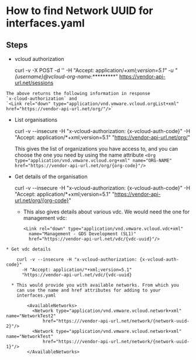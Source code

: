 # How to find Network UUID for interfaces.yaml

## Steps

   * vcloud authorization

        curl -v -X POST -d '' -H "Accept: application/*+xml;version=5.1"
          -u "{username}@vcloud-org-name:**********"
          https://vendor-api-url.net/sessions


    The above returns the following information in response
    `x-cloud-authorization` and
    `<Link rel="down" type="application/vnd.vmware.vcloud.orgList+xml" href="https://vendor-api-url.net/org/"/>`


   * List organisations

        curl -v --insecure
          -H "x-vcloud-authorization: {x-vcloud-auth-code}"
          -H "Accept: application/*+xml;version=5.1"
          "https://vendor-api-url.net/org/"


      This gives the list of organizations you have access to, and you can choose the one you need by using the name attribute `<Org type="application/vnd.vmware.vcloud.org+xml" name="ORG-NAME" href="https://vendor-api-url.net/org/{org-code}"/>`

   * Get details of the organisation

        curl -v --insecure -H "x-vcloud-authorization: {x-vcloud-auth-code}"
          -H "Accept: application/*+xml;version=5.1"
          "https://vendor-api-url.net/org/{org-code}"

      * This also gives details about various vdc. We would need the one for management vdc:

            <Link rel="down" type="application/vnd.vmware.vcloud.vdc+xml"
              name="Management - GDS Development (SL1)"
              href="https://vendor-api-url.net/vdc/{vdc-uuid}"/>

    * Get vdc details

        curl -v --insecure -H "x-vcloud-authorization: {x-vcloud-auth-code}"
          -H "Accept: application/*+xml;version=5.1"
          "https://vendor-api-url.net/vdc/{vdc-uuid}

      * This would provide you with available networks. From which you
        can use the name and href attributes for adding to your
        interfaces.yaml

            <AvailableNetworks>
              <Network type="application/vnd.vmware.vcloud.network+xml" name="NetworkTest2"
                  href="https:///vendor-api-url.net/network/{network-uuid-2}"/>
              <Network type="application/vnd.vmware.vcloud.network+xml" name="NetworkTest"
                  href="https:///vendor-api-url.net/network/{network-uuid-1}"/>
            </AvailableNetworks>


